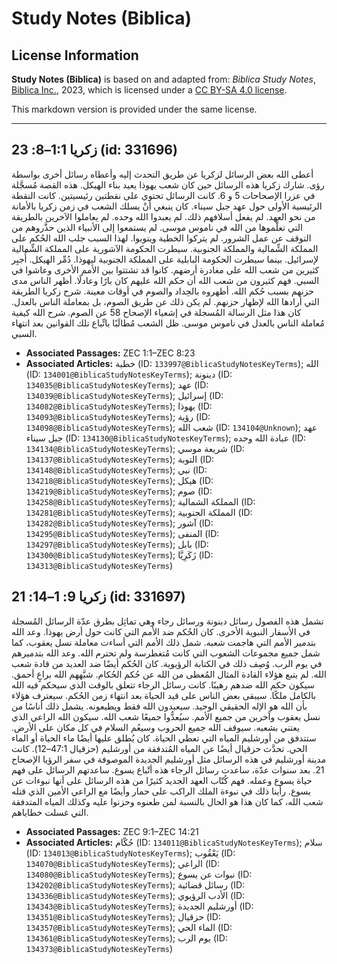 # Study Notes (Biblica)

## License Information

**Study Notes (Biblica)** is based on and adapted from: _Biblica Study Notes_, [Biblica Inc.](https://www.biblica.com/), 2023, which is licensed under a [CC BY-SA 4.0 license](https://creativecommons.org/licenses/by-sa/4.0/legalcode.en).

This markdown version is provided under the same license.



--------------------------------

## زكريا 1:1–8: 23 (id: 331696)

 أعطى الله بعض الرسائل لزكريا عن طريق التحدث إليه وأعطاه رسائل أخرى بواسطة رؤى. شارك زكريا هذه الرسائل حين كان شعب يهوذا يعيد بناء الهيكل. هذه القصة مُسجَّلة في عزرا الإصحاحات 5 و 6\. كانت الرسائل تحتوي على نقطتين رئيسيتين. كانت النقطة الرئيسية الأولى حول عهد جبل سيناء. كان ينبغي أنْ يسلك الشعب في زمن زكريا بالأمانة من نحو العهد. لم يفعل أسلافهم ذلك. لم يعبدوا الله وحده. لم يعاملوا الآخرين بالطريقة التي تعلَّموها من الله في ناموس موسى. لم يستمعوا إلى الأنبياء الذين حذَّروهم من التوقف عن عمل الشرور. لم يتركوا الخطية ويتوبوا. لهذا السبب جلب الله الحُكم على المملكة الشِّمالية والمملكة الجنوبية. سيطرت الحكومة الآشورية على المملكة الشِّمالية لإسرائيل. بينما سيطرت الحكومة البابلية على المملكة الجنوبية ليهوذا. دُمِّر الهيكل. أُجبِر كثيرين من شعب الله على مغادرة أرضهم. كانوا قد تشتتوا بين الأمم الأخرى وعاشوا في السبي. فهم كثيرون من شعب الله أن حكم الله عليهم كان بارًا وعادلًا. أظهر الناس مدى حزنهم بسبب حُكم الله. أظهروه بالحِداد والصوم في أوقات معينة. شرح زكريا الطريقة التي أرادها الله لإظهار حزنهم. لم يكن ذلك عن طريق الصوم، بل بمعاملة الناس بالعدل. كان هذا مثل الرسالة المُسجلة في إشعياء الإصحاح 58 عن الصوم. شرح الله كيفية مُعاملة الناس بالعدل في ناموس موسى. ظل الشعب مُطالَبًا باتِّباع تلك القوانين بعد انتهاء السبي.

* **Associated Passages:** ZEC 1:1–ZEC 8:23
* **Associated Articles:** خطية (ID: `133997@BiblicaStudyNotesKeyTerms`); الله (ID: `134001@BiblicaStudyNotesKeyTerms`); دينونة (ID: `134035@BiblicaStudyNotesKeyTerms`); عهد (ID: `134039@BiblicaStudyNotesKeyTerms`); إسرائيل (ID: `134082@BiblicaStudyNotesKeyTerms`); يهوذا (ID: `134093@BiblicaStudyNotesKeyTerms`); رؤية (ID: `134098@BiblicaStudyNotesKeyTerms`); شعب الله (ID: `134104@Unknown`); عهد جبل سيناء (ID: `134130@BiblicaStudyNotesKeyTerms`); عبادة الله وحده (ID: `134134@BiblicaStudyNotesKeyTerms`); شريعة موسي (ID: `134137@BiblicaStudyNotesKeyTerms`); التوبة (ID: `134148@BiblicaStudyNotesKeyTerms`); نبي (ID: `134218@BiblicaStudyNotesKeyTerms`); هيكل (ID: `134219@BiblicaStudyNotesKeyTerms`); صوم (ID: `134258@BiblicaStudyNotesKeyTerms`); المملكة الشمالية (ID: `134281@BiblicaStudyNotesKeyTerms`); المملكة الجنوبية (ID: `134282@BiblicaStudyNotesKeyTerms`); آشور (ID: `134295@BiblicaStudyNotesKeyTerms`); المنفى (ID: `134297@BiblicaStudyNotesKeyTerms`); بابل (ID: `134300@BiblicaStudyNotesKeyTerms`); زَكَرِيَّا (ID: `134313@BiblicaStudyNotesKeyTerms`)

## زكريا 9: 1–14: 21 (id: 331697)

تشمل هذه الفصول رسائل دينونة ورسائل رجاء وهي تماثِل بطرق عدّة الرسائل المُسجلة في الأسفار النبوية الأخرى. كان الحُكم ضد الأمم التي كانت حول أرض يهوذا. وعد الله بتدمير الأمم التي هاجمت شعبه. شمل ذلك الأمم التي أساءت معاملة نسل يعقوب، كما شمل جميع مجموعات الشعوب التي كانت مُتغطرسة ولم تحترم الله. وعد الله بتدميرهم في يوم الرب. وُصِف ذلك في الكتابة الرؤيوية. كان الحُكم أيضًا ضد العديد من قادة شعب الله. لم يتبع هؤلاء القادة المثال المُعطى من الله عن حُكم الحُكام. شبَّههم الله براعٍ أحمق. سيكون حكم الله ضدهم رهيبًا. كانت رسائل الرجاء تتعلق بالوقت الذي سيحكم فيه الله بالكامل ملكًا. سيبقى بعض الناس على قيد الحياة بعد انتهاء زمن الحُكم. سيعترف هؤلاء بأن الله هو الإله الحقيقي الوحيد. سيعبدون الله فقط ويطيعونه. يشمل ذلك أناسًا من نسل يعقوب وآخرين من جميع الأمم. سيُعدُّوا جميعًا شعب الله. سيكون الله الراعي الذي يعتني بشعبه. سيوقف الله جميع الحروب وسيعُم السلام في كل مكان على الأرض. ستتدفق من أورشليم المياه التي تعطي الحياة. كان يُطلق عليها أيضًا ماء الحياة أو الماء الحي. تحدَّث حزقيال أيضًا عن المياه المُتدفقة من أورشليم (حزقيال 47:1–12\). كانت مدينة أورشليم في هذه الرسائل مثل أورشليم الجديدة الموصوفة في سفر الرؤيا الإصحاح 21\. بعد سنوات عدّة، ساعدت رسائل الرجاء هذه أتْباع يسوع. ساعدتهم الرسائل على فهم حياة يسوع وعمله. فهم كُتّاب العهد الجديد كثيرًا من هذه الرسائل على أنها نبوءات عن يسوع. رأينا ذلك في نبوءة الملك الراكب على حمار وأيضًا مع الراعي الأمين الذي قتله شعب الله، كما كان هذا هو الحال بالنسبة لمن طعنوه وحزنوا عليه وكذلك المياه المتدفقة التي غسلت خطاياهم.

* **Associated Passages:** ZEC 9:1–ZEC 14:21
* **Associated Articles:** حُكّام  (ID: `134011@BiblicaStudyNotesKeyTerms`); سلام (ID: `134013@BiblicaStudyNotesKeyTerms`); يَعْقُوب (ID: `134070@BiblicaStudyNotesKeyTerms`); الراعي (ID: `134080@BiblicaStudyNotesKeyTerms`); نبوات عن يسوع (ID: `134202@BiblicaStudyNotesKeyTerms`); رسائل قضائية (ID: `134336@BiblicaStudyNotesKeyTerms`); الأدب الرؤيوي (ID: `134343@BiblicaStudyNotesKeyTerms`); أورشليم الجديدة (ID: `134351@BiblicaStudyNotesKeyTerms`); حزقيال (ID: `134357@BiblicaStudyNotesKeyTerms`); الماء الحي (ID: `134361@BiblicaStudyNotesKeyTerms`); يوم الرب (ID: `134373@BiblicaStudyNotesKeyTerms`)

